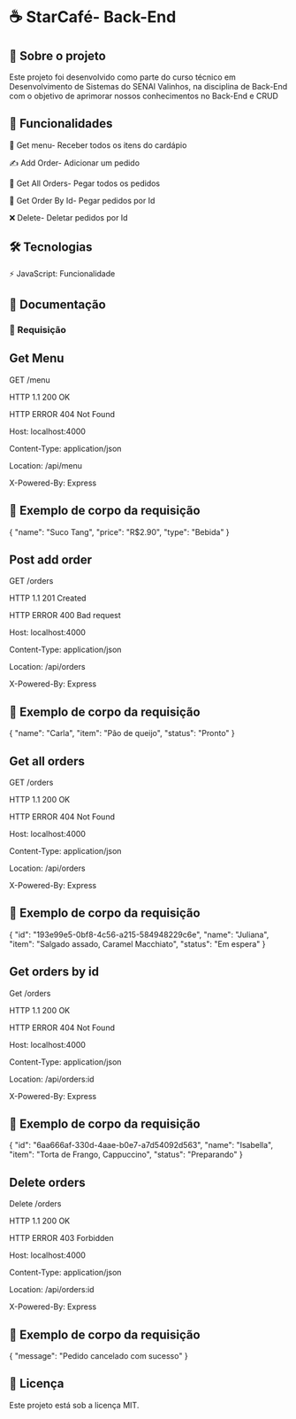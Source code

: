 # ☕ StarCafé- Back-End 

## 📌 Sobre o projeto
Este projeto foi desenvolvido como parte do curso técnico em Desenvolvimento de Sistemas do SENAI Valinhos, na disciplina de Back-End com o objetivo de aprimorar nossos conhecimentos no Back-End e CRUD

## 🚀 Funcionalidades

🍰 Get menu- Receber todos os itens do cardápio 

✍ Add Order- Adicionar um pedido

📜 Get All Orders- Pegar todos os pedidos

📎 Get Order By Id- Pegar pedidos por Id

❌ Delete- Deletar pedidos por Id

## 🛠 Tecnologias

⚡ JavaScript: Funcionalidade

## 📃 Documentação

### 📌 Requisição

## Get Menu

GET /menu

HTTP 1.1 200 OK

HTTP ERROR 404 Not Found

Host: localhost:4000

Content-Type: application/json

Location: /api/menu

X-Powered-By: Express

## 📌 Exemplo de corpo da requisição

{
    "name": "Suco Tang",
    "price": "R$2.90",
    "type": "Bebida"
}

## Post add order

GET /orders

HTTP 1.1 201 Created

HTTP ERROR 400 Bad request

Host: localhost:4000

Content-Type: application/json

Location: /api/orders

X-Powered-By: Express

## 📌 Exemplo de corpo da requisição

{
    "name": "Carla",
    "item": "Pão de queijo",
    "status": "Pronto"
}


## Get all orders

GET /orders

HTTP 1.1 200 OK

HTTP ERROR 404 Not Found

Host: localhost:4000

Content-Type: application/json

Location: /api/orders

X-Powered-By: Express

## 📌 Exemplo de corpo da requisição
 {
        "id": "193e99e5-0bf8-4c56-a215-584948229c6e",
        "name": "Juliana",
        "item": "Salgado assado, Caramel Macchiato",
        "status": "Em espera"
    }


## Get orders by id
 
Get /orders

HTTP 1.1 200 OK

HTTP ERROR 404 Not Found

Host: localhost:4000

Content-Type: application/json

Location: /api/orders:id

X-Powered-By: Express

## 📌 Exemplo de corpo da requisição

{
    "id": "6aa666af-330d-4aae-b0e7-a7d54092d563",
    "name": "Isabella",
    "item": "Torta de Frango, Cappuccino",
    "status": "Preparando"
}

## Delete orders

Delete /orders

HTTP 1.1 200 OK

HTTP ERROR 403 Forbidden

Host: localhost:4000

Content-Type: application/json

Location: /api/orders:id

X-Powered-By: Express

## 📌 Exemplo de corpo da requisição

{
    "message": "Pedido cancelado com sucesso"
}
  



## 📜 Licença

Este projeto está sob a licença MIT.